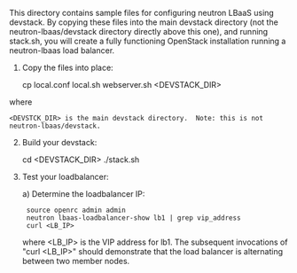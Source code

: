 This directory contains sample files for configuring neutron LBaaS using
devstack. By copying these files into the main devstack directory (not the
neutron-lbaas/devstack directory directly above this one), and running
stack.sh, you will create a fully functioning OpenStack installation running
a neutron-lbaas load balancer.

1) Copy the files into place:

    cp local.conf local.sh webserver.sh <DEVSTACK_DIR>

where

    <DEVSTCK_DIR> is the main devstack directory.  Note: this is not
    neutron-lbaas/devstack.

2) Build your devstack:

    cd <DEVSTACK_DIR>
    ./stack.sh

3) Test your loadbalancer:

    a) Determine the loadbalancer IP:

        source openrc admin admin
        neutron lbaas-loadbalancer-show lb1 | grep vip_address
        curl <LB_IP>

    where <LB_IP> is the VIP address for lb1.  The subsequent invocations of
    "curl <LB_IP>" should demonstrate that the load balancer is alternating
    between two member nodes.
